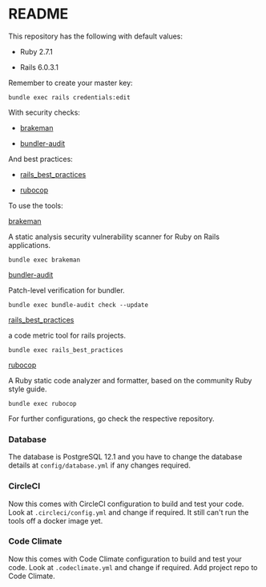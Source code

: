 # README

This repository has the following with default values: 

* Ruby 2.7.1

* Rails 6.0.3.1

Remember to create your master key: 

`bundle exec rails credentials:edit`

With security checks:

* [brakeman](https://github.com/presidentbeef/brakeman) 

* [bundler-audit](https://github.com/rubysec/bundler-audit)

And best practices:

* [rails_best_practices](https://github.com/flyerhzm/rails_best_practices)

* [rubocop](https://www.github.com/rubocop-hq/rubocop)

To use the tools:

[brakeman](https://github.com/presidentbeef/brakeman)

A static analysis security vulnerability scanner for Ruby on Rails applications.

`bundle exec brakeman`

[bundler-audit](https://github.com/rubysec/bundler-audit)

Patch-level verification for bundler.

`bundle exec bundle-audit check --update`

[rails_best_practices](https://github.com/flyerhzm/rails_best_practices)

a code metric tool for rails projects.

`bundle exec rails_best_practices`

[rubocop](https://www.github.com/rubocop-hq/rubocop)

A Ruby static code analyzer and formatter, based on the community Ruby style guide.

`bundle exec rubocop`

For further configurations, go check the respective repository.

### Database

The database is PostgreSQL 12.1 and you have to change the database details at `config/database.yml` if any changes required.

### CircleCI

Now this comes with CircleCI configuration to build and test your code. Look at `.circleci/config.yml` and change if required. It still can't run the tools off a docker image yet.

### Code Climate

Now this comes with Code Climate configuration to build and test your code. Look at `.codeclimate.yml` and change if required. Add project repo to Code Climate.
